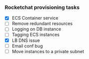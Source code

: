 ### Rocketchat provisioning tasks

- [x] ECS Container service
- [ ] Remove redundant resources
- [ ] Logging on DB instance
- [ ] Tagging ECS instances
- [x] LB DNS issue
- [ ] Email conf bug
- [ ] Move instances to a private subnet
